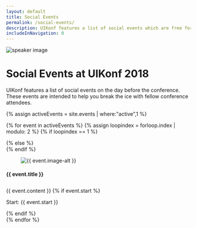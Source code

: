 ```yaml
---
layout: default
title: Social Events
permalink: /social-events/
description: UIKonf features a list of social events which are free for conference attendees
includeInNavigation: 0
---
```


<div class="headerimage uk-position-relative" style="background-image: url({{ site.baseurl }}/static/images/speakers-header-cropped.jpg);" data-uk-parallax="{bg: '-50'}">
  <img class="uk-invisible" src="{{ site.baseurl }}/static/images/speakers-header-cropped.jpg" alt="speaker image">
  <div class="uk-position-cover uk-flex uk-flex-center uk-flex-middle uk-flex-column">
    <div class="teaser">
	    <div class="uk-container uk-container-center">
				<div class="uk-grid">
        	<div class="uk-width-1-1">
        		<h1>Social Events at UIKonf 2018</h1>
			 	   	<p>UIKonf features a list of social events on the day before the conference. These events are intended to help you break the ice with fellow conference attendees.</p> 
					</div>
				</div>
			</div>
    </div>
  </div>
</div>

{% assign activeEvents = site.events | where:"active",1 %}

{% for event in activeEvents %}
{% assign loopindex = forloop.index | modulo: 2 %}
  {% if loopindex == 1 %}
  <div class="backshape opposite light-grey">
  {% else %}
  <div class="backshape opposite">
  {% endif %}	
		<div class="wrapper">
			<div class="uk-container uk-container-center uk-margin-large-top">
    		<div class="uk-grid">
	    		<div class="uk-width-medium-1-3 uk-width-small-1-1 uk-width-large-1-3">
      			<a name="{{ event.anchor }}"></a>
						<div class="box">
      				<figure class="uk-overlay uk-overlay-hover"><img src="/static/images/events/{{ event.image }}" alt="{{ event.image-alt }}"> </figure>
		        	<div  class="info-box small">
		          	<h4>{{ event.title }}</h4>
		        	</div>
		      	</div>
	      	</div> 
					<div class="uk-width-medium-2-3 uk-width-small-1-1 uk-width-large-2-3" style="padding-top:10px;">
						{{ event.content }}
	       		{% if event.start %}
	       			<p>Start: {{ event.start }}</p>
						{% endif %}	
	      	</div>
	  		</div>
			</div>
		</div>
	</div>
{% endfor %}

<!-- <div class="straight light-grey">
  <div class="wrapper">
    <div class="uk-container uk-container-center uk-margin-large-top">
        <div class="uk-width-1-1">
        <p>You can register your social event ticket through the confirmation email you received after registering your main conference ticket. </p>
            <p>If you already hold a UIKonf ticket, but haven't received an email to book an event ticket, <a href="mailto:questions@uikonf.com?subject=Social event tickets&body=Hi, I didn't receive the email to book a ticket for the social events. My UIKonf ticket reference is:" target="_blank">please contact us</a> with your booking reference.</p>
        <p>If you would like to guide one of the tours, <a href="mailto:questions@uikonf.com?subject=Social events guide">get in touch with us</a>.</p>
        </div>
    </div>
  </div>
</div> -->

